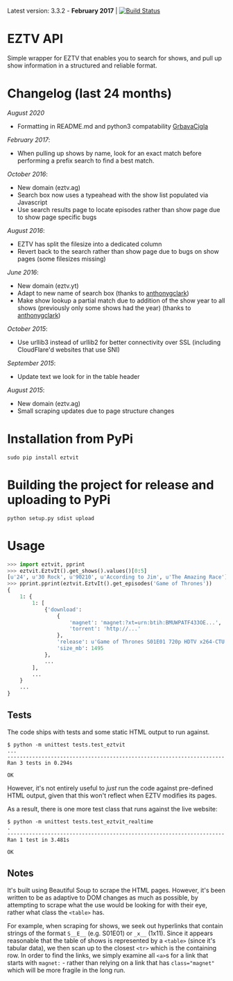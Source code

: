 Latest version: 3.3.2 - **February 2017** | [![Build Status](https://travis-ci.org/jaysh/eztvit-python.svg?branch=master)](https://travis-ci.org/jaysh/eztvit-python)

EZTV API
=============

Simple wrapper for EZTV that enables you to search for shows, and pull up show information in a structured and reliable format.

Changelog (last 24 months)
=============
*August 2020*
- Formatting in README.md and python3 compatability [GrbavaCigla](https://github.com/GrbavaCigla)

*February 2017*:
- When pulling up shows by name, look for an exact match before performing a prefix search to find a best match.

*October 2016*:
- New domain (eztv.ag)
- Search box now uses a typeahead with the show list populated via Javascript
- Use search results page to locate episodes rather than show page due to show page specific bugs

*August 2016*:
- EZTV has split the filesize into a dedicated column
- Revert back to the search rather than show page due to bugs on show pages (some filesizes missing)

*June 2016*:
- New domain (eztv.yt)
- Adapt to new name of search box (thanks to [anthonygclark](https://github.com/anthonygclark))
- Make show lookup a partial match due to addition of the show year to all shows (previously only some shows had the year) (thanks to [anthonygclark](https://github.com/anthonygclark))

*October 2015*:
- Use urllib3 instead of urllib2 for better connectivity over SSL (including CloudFlare'd websites that use SNI)

*September 2015*:
- Update text we look for in the table header

*August 2015*:
- New domain (eztv.ag)
- Small scraping updates due to page structure changes

# Installation from PyPi

    sudo pip install eztvit

# Building the project for release and uploading to PyPi

    python setup.py sdist upload

# Usage 
```python
>>> import eztvit, pprint
>>> eztvit.EztvIt().get_shows().values()[0:5]
[u'24', u'30 Rock', u'90210', u'According to Jim', u'The Amazing Race']
>>> pprint.pprint(eztvit.EztvIt().get_episodes('Game of Thrones'))
{
    1: {
        1: [
            {'download':
                {
                    'magnet': 'magnet:?xt=urn:btih:BMUWPATF433OE...',
                    'torrent': 'http://...'
                },
                'release': u'Game of Thrones S01E01 720p HDTV x264-CTU',
                'size_mb': 1495
            },
            ...
        ],
        ...
    }
    ...
}
```
## Tests

The code ships with tests and some static HTML output to run against.

    $ python -m unittest tests.test_eztvit
    ...
    ----------------------------------------------------------------------
    Ran 3 tests in 0.294s

    OK

However, it's not entirely useful to *just* run the code against pre-defined HTML output, given that this won't reflect when EZTV modifies its pages.

As a result, there is one more test class that runs against the live website:

    $ python -m unittest tests.test_eztvit_realtime
    .
    ----------------------------------------------------------------------
    Ran 1 test in 3.481s

    OK

## Notes

It's built using Beautiful Soup to scrape the HTML pages. However, it's been written to be as adaptive to DOM changes as much as possible, by attempting to scrape what the use would be looking for with their eye, rather what class the `<table>` has.

For example, when scraping for shows, we seek out hyperlinks that contain strings of the format `S__E__` (e.g. S01E01) or `_x__` (1x11). Since it appears reasonable that the table of shows is represented by a `<table>` (since it's tabular data), we then scan up to the closest `<tr>` which is the containing row. In order to find the links, we simply examine all `<a>`s for a link that starts with `magnet:` - rather than relying on a link that has `class="magnet"` which will be more fragile in the long run.
